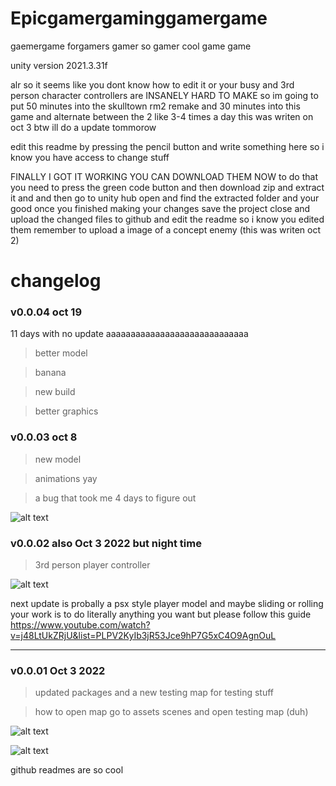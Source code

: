# Epicgamergaminggamergame
gaemergame
forgamers
gamer
so gamer
cool game
game

unity version 2021.3.31f 

alr so it seems like you dont know how to edit it or your busy and 3rd person character controllers are INSANELY HARD TO MAKE
so im going to put 50 minutes into the skulltown rm2 remake and 30 minutes into this game and alternate between the 2 like 3-4 times a day this was writen on oct 3 btw ill do a update tommorow

edit this readme by pressing the pencil button and write something here so i know you have access to change stuff

FINALLY I GOT IT WORKING YOU CAN DOWNLOAD THEM NOW 
to do that you need to press the green code button
and then download zip and extract it and 
and then go to unity hub open and find the extracted folder 
and your good once you finished making your changes save the project 
close and upload the changed files to github and edit the readme so i know you edited them
remember to upload a image of a concept enemy (this was writen oct 2)

# changelog

### v0.0.04 oct 19

11 days with no update aaaaaaaaaaaaaaaaaaaaaaaaaaaaa

> better model

> banana 

> new build

> better graphics

### v0.0.03 oct 8 

> new model

> animations yay

> a bug that took me 4 days to figure out

![alt text](https://cdn.discordapp.com/attachments/919670012028002357/1028336902358716516/2022-10-08_09-00-30_AdobeExpress.gif)

### v0.0.02 also Oct 3 2022 but night time 

> 3rd person player controller

![alt text](https://cdn.discordapp.com/attachments/919670012028002357/1026717280383537192/unknown.png)

next update is probally a psx style player model and maybe sliding or rolling 
your work is to do literally anything you want but please follow this guide
https://www.youtube.com/watch?v=j48LtUkZRjU&list=PLPV2KyIb3jR53Jce9hP7G5xC4O9AgnOuL

------------------------------------------------------------------------------------------------------------

### v0.0.01 Oct 3 2022

> updated packages and a new testing map for testing stuff 

> how to open map go to assets scenes and open testing map (duh)

![alt text](https://cdn.discordapp.com/attachments/919670012028002357/1026579752364028054/unknown.png)

![alt text](https://cdn.discordapp.com/attachments/919670012028002357/1026579393079935086/unknown.png)

github readmes are so cool
